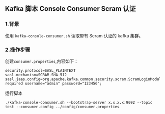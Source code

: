 ## Kafka 脚本 Console Consumer Scram 认证 

### 1.背景    
使用 `kafka-console-consumer.sh` 读取带有 Scram 认证的 kafka 集群。 

### 2.操作步骤    

创建`consumer.properties`,内容如下：    
```shell
security.protocol=SASL_PLAINTEXT
sasl.mechanism=SCRAM-SHA-512
sasl.jaas.config=org.apache.kafka.common.security.scram.ScramLoginModule required username="admin" password="123456";
```

运行脚本    
```shell
./kafka-console-consumer.sh --bootstrap-server x.x.x.x:9092 --topic test --consumer.config ../config/consumer.properties
```
